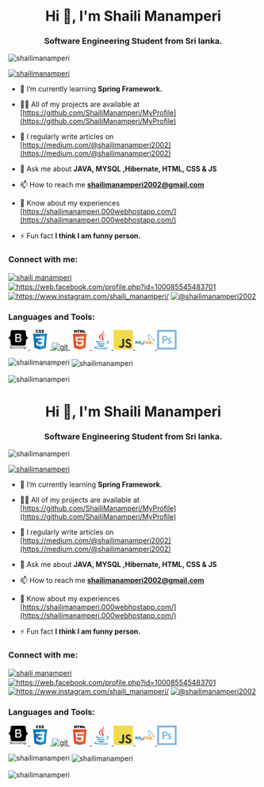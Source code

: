 <h1 align="center">Hi 👋, I'm Shaili Manamperi</h1>
<h3 align="center">Software Engineering Student from Sri lanka.</h3>

<p align="left"> <img src="https://komarev.com/ghpvc/?username=shailimanamperi&label=Profile%20views&color=0e75b6&style=flat" alt="shailimanamperi" /> </p>

<p align="left"> <a href="https://github.com/ryo-ma/github-profile-trophy"><img src="https://github-profile-trophy.vercel.app/?username=shailimanamperi" alt="shailimanamperi" /></a> </p>

- 🌱 I’m currently learning **Spring Framework.**

- 👨‍💻 All of my projects are available at [https://github.com/ShailiManamperi/MyProfile](https://github.com/ShailiManamperi/MyProfile)

- 📝 I regularly write articles on [https://medium.com/@shailimanamperi2002](https://medium.com/@shailimanamperi2002)

- 💬 Ask me about **JAVA, MYSQL ,Hibernate, HTML, CSS & JS**

- 📫 How to reach me **shailimanamperi2002@gmail.com**

- 📄 Know about my experiences [https://shailimanamperi.000webhostapp.com/](https://shailimanamperi.000webhostapp.com/)

- ⚡ Fun fact **I think I am funny person.**

<h3 align="left">Connect with me:</h3>
<p align="left">
<a href="https://linkedin.com/in/shaili manamperi" target="blank"><img align="center" src="https://raw.githubusercontent.com/rahuldkjain/github-profile-readme-generator/master/src/images/icons/Social/linked-in-alt.svg" alt="shaili manamperi" height="30" width="40" /></a>
<a href="https://fb.com/https://web.facebook.com/profile.php?id=100085545483701" target="blank"><img align="center" src="https://raw.githubusercontent.com/rahuldkjain/github-profile-readme-generator/master/src/images/icons/Social/facebook.svg" alt="https://web.facebook.com/profile.php?id=100085545483701" height="30" width="40" /></a>
<a href="https://instagram.com/https://www.instagram.com/shaili_manamperi/" target="blank"><img align="center" src="https://raw.githubusercontent.com/rahuldkjain/github-profile-readme-generator/master/src/images/icons/Social/instagram.svg" alt="https://www.instagram.com/shaili_manamperi/" height="30" width="40" /></a>
<a href="https://medium.com/@shailimanamperi2002" target="blank"><img align="center" src="https://raw.githubusercontent.com/rahuldkjain/github-profile-readme-generator/master/src/images/icons/Social/medium.svg" alt="@shailimanamperi2002" height="30" width="40" /></a>
</p>

<h3 align="left">Languages and Tools:</h3>
<p align="left"> <a href="https://getbootstrap.com" target="_blank" rel="noreferrer"> <img src="https://raw.githubusercontent.com/devicons/devicon/master/icons/bootstrap/bootstrap-plain-wordmark.svg" alt="bootstrap" width="40" height="40"/> </a> <a href="https://www.w3schools.com/css/" target="_blank" rel="noreferrer"> <img src="https://raw.githubusercontent.com/devicons/devicon/master/icons/css3/css3-original-wordmark.svg" alt="css3" width="40" height="40"/> </a> <a href="https://git-scm.com/" target="_blank" rel="noreferrer"> <img src="https://www.vectorlogo.zone/logos/git-scm/git-scm-icon.svg" alt="git" width="40" height="40"/> </a> <a href="https://www.w3.org/html/" target="_blank" rel="noreferrer"> <img src="https://raw.githubusercontent.com/devicons/devicon/master/icons/html5/html5-original-wordmark.svg" alt="html5" width="40" height="40"/> </a> <a href="https://www.java.com" target="_blank" rel="noreferrer"> <img src="https://raw.githubusercontent.com/devicons/devicon/master/icons/java/java-original.svg" alt="java" width="40" height="40"/> </a> <a href="https://developer.mozilla.org/en-US/docs/Web/JavaScript" target="_blank" rel="noreferrer"> <img src="https://raw.githubusercontent.com/devicons/devicon/master/icons/javascript/javascript-original.svg" alt="javascript" width="40" height="40"/> </a> <a href="https://www.mysql.com/" target="_blank" rel="noreferrer"> <img src="https://raw.githubusercontent.com/devicons/devicon/master/icons/mysql/mysql-original-wordmark.svg" alt="mysql" width="40" height="40"/> </a> <a href="https://www.photoshop.com/en" target="_blank" rel="noreferrer"> <img src="https://raw.githubusercontent.com/devicons/devicon/master/icons/photoshop/photoshop-line.svg" alt="photoshop" width="40" height="40"/> </a> </p>

<p><img align="left" src="https://github-readme-stats.vercel.app/api/top-langs?username=shailimanamperi&show_icons=true&locale=en&layout=compact" alt="shailimanamperi" /></p>

<p>&nbsp;<img align="center" src="https://github-readme-stats.vercel.app/api?username=shailimanamperi&show_icons=true&locale=en" alt="shailimanamperi" /></p>

<p><img align="center" src="https://github-readme-streak-stats.herokuapp.com/?user=shailimanamperi&" alt="shailimanamperi" /></p>
<h1 align="center">Hi 👋, I'm Shaili Manamperi</h1>
<h3 align="center">Software Engineering Student from Sri lanka.</h3>

<p align="left"> <img src="https://komarev.com/ghpvc/?username=shailimanamperi&label=Profile%20views&color=0e75b6&style=flat" alt="shailimanamperi" /> </p>

<p align="left"> <a href="https://github.com/ryo-ma/github-profile-trophy"><img src="https://github-profile-trophy.vercel.app/?username=shailimanamperi" alt="shailimanamperi" /></a> </p>

- 🌱 I’m currently learning **Spring Framework.**

- 👨‍💻 All of my projects are available at [https://github.com/ShailiManamperi/MyProfile](https://github.com/ShailiManamperi/MyProfile)

- 📝 I regularly write articles on [https://medium.com/@shailimanamperi2002](https://medium.com/@shailimanamperi2002)

- 💬 Ask me about **JAVA, MYSQL ,Hibernate, HTML, CSS & JS**

- 📫 How to reach me **shailimanamperi2002@gmail.com**

- 📄 Know about my experiences [https://shailimanamperi.000webhostapp.com/](https://shailimanamperi.000webhostapp.com/)

- ⚡ Fun fact **I think I am funny person.**

<h3 align="left">Connect with me:</h3>
<p align="left">
<a href="https://linkedin.com/in/shaili manamperi" target="blank"><img align="center" src="https://raw.githubusercontent.com/rahuldkjain/github-profile-readme-generator/master/src/images/icons/Social/linked-in-alt.svg" alt="shaili manamperi" height="30" width="40" /></a>
<a href="https://fb.com/https://web.facebook.com/profile.php?id=100085545483701" target="blank"><img align="center" src="https://raw.githubusercontent.com/rahuldkjain/github-profile-readme-generator/master/src/images/icons/Social/facebook.svg" alt="https://web.facebook.com/profile.php?id=100085545483701" height="30" width="40" /></a>
<a href="https://instagram.com/https://www.instagram.com/shaili_manamperi/" target="blank"><img align="center" src="https://raw.githubusercontent.com/rahuldkjain/github-profile-readme-generator/master/src/images/icons/Social/instagram.svg" alt="https://www.instagram.com/shaili_manamperi/" height="30" width="40" /></a>
<a href="https://medium.com/@shailimanamperi2002" target="blank"><img align="center" src="https://raw.githubusercontent.com/rahuldkjain/github-profile-readme-generator/master/src/images/icons/Social/medium.svg" alt="@shailimanamperi2002" height="30" width="40" /></a>
</p>

<h3 align="left">Languages and Tools:</h3>
<p align="left"> <a href="https://getbootstrap.com" target="_blank" rel="noreferrer"> <img src="https://raw.githubusercontent.com/devicons/devicon/master/icons/bootstrap/bootstrap-plain-wordmark.svg" alt="bootstrap" width="40" height="40"/> </a> <a href="https://www.w3schools.com/css/" target="_blank" rel="noreferrer"> <img src="https://raw.githubusercontent.com/devicons/devicon/master/icons/css3/css3-original-wordmark.svg" alt="css3" width="40" height="40"/> </a> <a href="https://git-scm.com/" target="_blank" rel="noreferrer"> <img src="https://www.vectorlogo.zone/logos/git-scm/git-scm-icon.svg" alt="git" width="40" height="40"/> </a> <a href="https://www.w3.org/html/" target="_blank" rel="noreferrer"> <img src="https://raw.githubusercontent.com/devicons/devicon/master/icons/html5/html5-original-wordmark.svg" alt="html5" width="40" height="40"/> </a> <a href="https://www.java.com" target="_blank" rel="noreferrer"> <img src="https://raw.githubusercontent.com/devicons/devicon/master/icons/java/java-original.svg" alt="java" width="40" height="40"/> </a> <a href="https://developer.mozilla.org/en-US/docs/Web/JavaScript" target="_blank" rel="noreferrer"> <img src="https://raw.githubusercontent.com/devicons/devicon/master/icons/javascript/javascript-original.svg" alt="javascript" width="40" height="40"/> </a> <a href="https://www.mysql.com/" target="_blank" rel="noreferrer"> <img src="https://raw.githubusercontent.com/devicons/devicon/master/icons/mysql/mysql-original-wordmark.svg" alt="mysql" width="40" height="40"/> </a> <a href="https://www.photoshop.com/en" target="_blank" rel="noreferrer"> <img src="https://raw.githubusercontent.com/devicons/devicon/master/icons/photoshop/photoshop-line.svg" alt="photoshop" width="40" height="40"/> </a> </p>

<p><img align="left" src="https://github-readme-stats.vercel.app/api/top-langs?username=shailimanamperi&show_icons=true&locale=en&layout=compact" alt="shailimanamperi" /></p>

<p>&nbsp;<img align="center" src="https://github-readme-stats.vercel.app/api?username=shailimanamperi&show_icons=true&locale=en" alt="shailimanamperi" /></p>

<p><img align="center" src="https://github-readme-streak-stats.herokuapp.com/?user=shailimanamperi&" alt="shailimanamperi" /></p>
